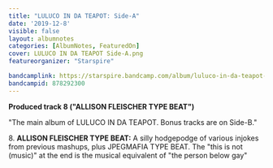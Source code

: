 ```yaml
---
title: "LULUCO IN DA TEAPOT: Side​-​A"
date: '2019-12-8'
visible: false
layout: albumnotes
categories: [AlbumNotes, FeaturedOn]
cover: LULUCO IN DA TEAPOT Side-A.png
featureorganizer: "Starspire"

bandcamplink: https://starspire.bandcamp.com/album/luluco-in-da-teapot-side-a
bandcampid: 878292300
---
```

**Produced track 8 ("ALLISON FLEISCHER TYPE BEAT")**

"The main album of LULUCO IN DA TEAPOT. Bonus tracks are on Side-B."

8\. **ALLISON FLEISCHER TYPE BEAT:** A silly hodgepodge of various injokes from previous mashups, plus JPEGMAFIA TYPE BEAT. The "this is not (music)" at the end is the musical equivalent of "the person below gay"
